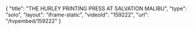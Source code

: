 {
    "title": "THE HURLEY PRINTING PRESS AT SALVATION MALIBU",
    "type": "solo",
    "layout": "iframe-static",
    "videoId": "159222",
    "url": "\/tvpembed\/159222"
}